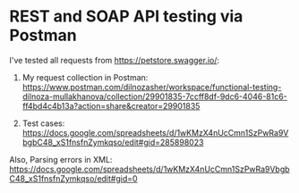 # REST and SOAP API testing via Postman

I've tested all requests from https://petstore.swagger.io/: 
1. My request collection in Postman: https://www.postman.com/dilnozasher/workspace/functional-testing-dilnoza-mullakhanova/collection/29901835-7ccff8df-9dc6-4046-81c6-ff4bd4c4b13a?action=share&creator=29901835

2. Test cases: https://docs.google.com/spreadsheets/d/1wKMzX4nUcCmn1SzPwRa9VbgbC48_xS1fnsfnZymkqso/edit#gid=285898023

Also, Parsing errors in XML: https://docs.google.com/spreadsheets/d/1wKMzX4nUcCmn1SzPwRa9VbgbC48_xS1fnsfnZymkqso/edit#gid=0
